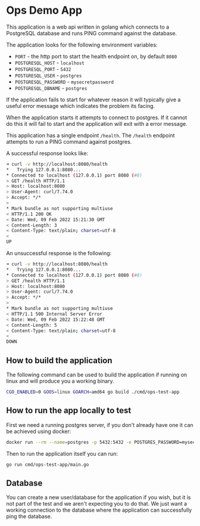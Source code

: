 # Ops Demo App

This application is a web api written in golang which connects to a PostgreSQL database and runs PING command against the database.

The application looks for the following environment variables:

- `PORT` - the http port to start the health endpoint on, by default `8080`
- `POSTGRESQL_HOST` - `localhost`
- `POSTGRESQL_PORT` - `5432`
- `POSTGRESQL_USER` - `postgres`
- `POSTGRESQL_PASSWORD` - `mysecretpassword`
- `POSTGRESQL_DBNAME` - `postgres`

If the application fails to start for whatever reason it will typically give a useful error message which indicates the problem its facing.

When the application starts it attempts to connect to postgres. If it cannot do this it will fail to start and the application will exit with a error message.

This application has a single endpoint `/health`. The `/health` endpoint attempts to run a PING command against postgres.

A successful response looks like:

```bash
➜ curl -v http://localhost:8080/health
*   Trying 127.0.0.1:8080...
* Connected to localhost (127.0.0.1) port 8080 (#0)
> GET /health HTTP/1.1
> Host: localhost:8080
> User-Agent: curl/7.74.0
> Accept: */*
> 
* Mark bundle as not supporting multiuse
< HTTP/1.1 200 OK
< Date: Wed, 09 Feb 2022 15:21:30 GMT
< Content-Length: 3
< Content-Type: text/plain; charset=utf-8
< 
UP
```

An unsuccessful response is the following:

```bash
➜ curl -v http://localhost:8080/health
*   Trying 127.0.0.1:8080...
* Connected to localhost (127.0.0.1) port 8080 (#0)
> GET /health HTTP/1.1
> Host: localhost:8080
> User-Agent: curl/7.74.0
> Accept: */*
> 
* Mark bundle as not supporting multiuse
< HTTP/1.1 500 Internal Server Error
< Date: Wed, 09 Feb 2022 15:22:48 GMT
< Content-Length: 5
< Content-Type: text/plain; charset=utf-8
< 
DOWN
```

## How to build the application

The following command can be used to build the application if running on linux and will produce you a working binary.

```bash
CGO_ENABLED=0 GOOS=linux GOARCH=amd64 go build ./cmd/ops-test-app
```

## How to run the app locally to test

First we need a running postgres server, if you don't already have one it can be achieved using docker:

```bash
docker run --rm --name=postgres -p 5432:5432 -e POSTGRES_PASSWORD=mysecretpassword -d postgres:13-alpine
```

Then to run the application itself you can run:

```bash
go run cmd/ops-test-app/main.go
```

## Database

You can create a new user/database for the application if you wish, but it is not part of the test and we aren't expecting you to do that. We just want a working connection to the database where the application can successfully ping the database.
